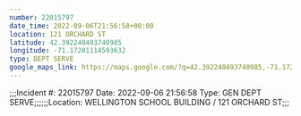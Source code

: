 ```yaml
---
number: 22015797
date_time: 2022-09-06T21:56:58+00:00
location: 121 ORCHARD ST
latitude: 42.392240493740985
longitude: -71.17201114593632
type: DEPT SERVE
google_maps_link: https://maps.google.com/?q=42.392240493740985,-71.17201114593632
---
```


;;;Incident #: 22015797  Date: 2022-09-06 21:56:58   Type: GEN DEPT SERVE;;;;;;Location: WELLINGTON SCHOOL BUILDING / 121 ORCHARD ST;;;
